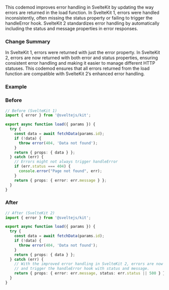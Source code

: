 This codemod improves error handling in SvelteKit by updating the way errors are returned in the load function. In SvelteKit 1, errors were handled inconsistently, often missing the status property or failing to trigger the handleError hook. SvelteKit 2 standardizes error handling by automatically including the status and message properties in error responses.

### Change Summary
In SvelteKit 1, errors were returned with just the error property.
In SvelteKit 2, errors are now returned with both error and status properties, ensuring consistent error handling and making it easier to manage different HTTP statuses.
This codemod ensures that all errors returned from the load function are compatible with SvelteKit 2’s enhanced error handling.

### Example
### Before

```ts
// Before (SvelteKit 1)
import { error } from '@sveltejs/kit';

export async function load({ params }) {
  try {
    const data = await fetchData(params.id);
    if (!data) {
      throw error(404, 'Data not found');
    }
    return { props: { data } };
  } catch (err) {
    // Errors might not always trigger handleError
    if (err.status === 404) {
      console.error("Page not found", err);
    }
    return { props: { error: err.message } };
  }
}


```

### After

```ts
// After (SvelteKit 2)
import { error } from '@sveltejs/kit';

export async function load({ params }) {
  try {
    const data = await fetchData(params.id);
    if (!data) {
      throw error(404, 'Data not found');
    }
    return { props: { data } };
  } catch (err) {
    // With the improved error handling in SvelteKit 2, errors are now consistent
    // and trigger the handleError hook with status and message.
    return { props: { error: err.message, status: err.status || 500 } };
  }
}


```

